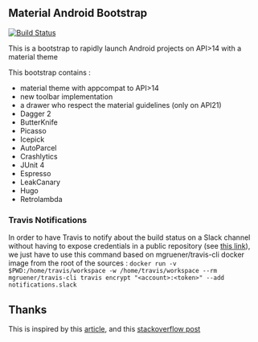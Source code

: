 ## Material Android Bootstrap 

[![Build Status](https://travis-ci.org/code-troopers/material-android-bootstrap.svg?branch=master)](https://travis-ci.org/code-troopers/material-android-bootstrap)

This is a bootstrap to rapidly launch Android projects on API>14 with a material theme

This bootstrap contains :

* material theme with appcompat to API>14
* new toolbar implementation
* a drawer who respect the material guidelines (only on API21)
* Dagger 2
* ButterKnife
* Picasso
* Icepick
* AutoParcel
* Crashlytics
* JUnit 4
* Espresso
* LeakCanary
* Hugo
* Retrolambda

### Travis Notifications
In order to have Travis to notify about the build status on a Slack channel without having to expose credentials in a public repository (see [this link](https://docs.travis-ci.com/user/notifications/#Slack-notifications)),
we just have to use this command based on mgruener/travis-cli docker image from the root of the sources :
`docker run -v $PWD:/home/travis/workspace -w /home/travis/workspace --rm mgruener/travis-cli travis encrypt "<account>:<token>" --add notifications.slack`

## Thanks

This is inspired by this [article](http://antonioleiva.com/material-design-everywhere/), and this [stackoverflow post](http://stackoverflow.com/questions/26745300/navigation-drawer-semi-transparent-over-status-bar-not-working)


